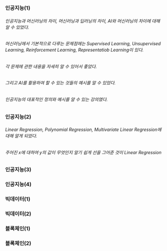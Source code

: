 ### 인공지능(1)

###### 인공지능과 머신러닝의 차이, 머신러닝과 딥러닝의 차이, AI와 머신러닝의 차이에 대해 알 수 있었다. 
###### 머신러닝에서 기본적으로 다루는 문제점에는 Supervised Learning, Unsupervised Learning, Reinforcement Learning, Representatiob Learning이 있다.
###### 각 문제에 관한 내용을 자세히 알 수 있어서 좋았다.
###### 그리고 AI를 활용하여 할 수 있는 것들의 예시를 알 수 있었다.
###### 인공지능의 대표적인 정의와 예시를 알 수 있는 강의였다.


### 인공지능(2)

###### Linear Regression, Polynomial Regression, Multivariate Linear Regression에 대해 알게 되었다.
###### 주어진 x에 대하여 y의 값이 무엇인지 알기 쉽게 선을 그어준 것이 Linear Regression



### 인공지능(3)


### 인공지능(4)


### 빅데이터(1)


### 빅데이터(2)


### 블록체인(1)


### 블록체인(2)